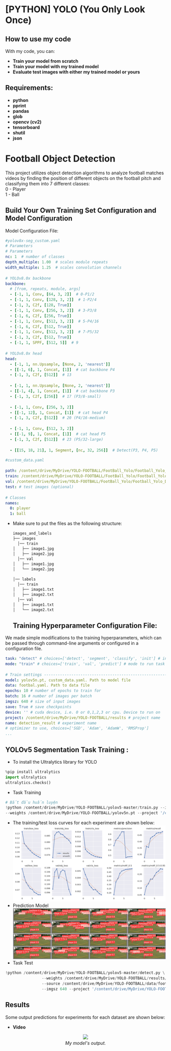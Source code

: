 # [PYTHON] YOLO (You Only Look Once)
## How to use my code

With my code, you can:
* **Train your model from scratch**
* **Train your model with my trained model**
* **Evaluate test images with either my trained model or yours**
## Requirements:

* **python**
* **pprint**
* **pandas**
* **glob**
* **opencv (cv2)**
* **tensorboard**
* **shutil**
* **json**

# Football Object Detection
This project utilizes object detection algorithms to analyze football matches videos by finding the position of different objects on the football pitch and classifying them into 7 different classes:  
0 - Player   
1 - Ball
## Build Your Own Training Set Configuration and Model Configuration
Model Configuration File:
```yaml
#yolov8x-seg_custom.yaml
# Parameters
# Parameters
nc: 1  # number of classes
depth_multiple: 1.00  # scales module repeats
width_multiple: 1.25  # scales convolution channels

# YOLOv8.0x backbone
backbone:
  # [from, repeats, module, args]
  - [-1, 1, Conv, [64, 3, 2]]  # 0-P1/2
  - [-1, 1, Conv, [128, 3, 2]]  # 1-P2/4
  - [-1, 3, C2f, [128, True]]
  - [-1, 1, Conv, [256, 3, 2]]  # 3-P3/8
  - [-1, 6, C2f, [256, True]]
  - [-1, 1, Conv, [512, 3, 2]]  # 5-P4/16
  - [-1, 6, C2f, [512, True]]
  - [-1, 1, Conv, [512, 3, 2]]  # 7-P5/32
  - [-1, 3, C2f, [512, True]]
  - [-1, 1, SPPF, [512, 5]]  # 9

# YOLOv8.0x head
head:
  - [-1, 1, nn.Upsample, [None, 2, 'nearest']]
  - [[-1, 6], 1, Concat, [1]]  # cat backbone P4
  - [-1, 3, C2f, [512]]  # 13

  - [-1, 1, nn.Upsample, [None, 2, 'nearest']]
  - [[-1, 4], 1, Concat, [1]]  # cat backbone P3
  - [-1, 3, C2f, [256]]  # 17 (P3/8-small)

  - [-1, 1, Conv, [256, 3, 2]]
  - [[-1, 12], 1, Concat, [1]]  # cat head P4
  - [-1, 3, C2f, [512]]  # 20 (P4/16-medium)

  - [-1, 1, Conv, [512, 3, 2]]
  - [[-1, 9], 1, Concat, [1]]  # cat head P5
  - [-1, 3, C2f, [512]]  # 23 (P5/32-large)

  - [[15, 18, 21], 1, Segment, [nc, 32, 256]]  # Detect(P3, P4, P5)
```

```yaml
#custom_data.yaml

path: /content/drive/MyDrive/YOLO-FOOTBALL/FootBall_Yolo/Football_Yolo_Dataset
train: /content/drive/MyDrive/YOLO-FOOTBALL/FootBall_Yolo/Football_Yolo_Dataset/images/train
val: /content/drive/MyDrive/YOLO-FOOTBALL/FootBall_Yolo/Football_Yolo_Dataset/images/val
test: # test images (optional)

# Classes
names:
  0: player
  1: ball
```
* Make sure to put the files as the following structure:
   ```
  images_and_labels
  ├── images
     │── train
  │   ├── image1.jpg
  │   ├── image2.jpg
     │── val
  │   ├── image1.jpg
  │   └── image2.jpg
   
  │── labels
     │── train
  │   ├── image1.txt
  │   ├── image2.txt
     │── val
  │   ├── image1.txt
  │   └── image2.txt
  ```
  ## Training Hyperparameter Configuration File:
We made simple modifications to the training hyperparameters, which can be passed through command-line arguments or configured in a configuration file.
```yaml
task: "detect" # choices=['detect', 'segment', 'classify', 'init'] # init is a special case. Specify task to run.
mode: "train" # choices=['train', 'val', 'predict'] # mode to run task in.

# Train settings -------------------------------------------------------------------------------------------------------
model: yolov5n.pt, custom_data.yaml. Path to model file
data: footbal.yaml. Path to data file
epochs: 10 # number of epochs to train for
batch: 16 # number of images per batch
imgsz: 640 # size of input images
save: True # save checkpoints
device: '' # cuda device, i.e. 0 or 0,1,2,3 or cpu. Device to run on
project: /content/drive/MyDrive/YOLO-FOOTBALL/results # project name
name: detection_result # experiment name
# optimizer to use, choices=['SGD', 'Adam', 'AdamW', 'RMSProp']
...
```
## YOLOv5 Segmentation Task Training :
* To install the Ultralytics library for YOLO 
```python
%pip install ultralytics
import ultralytics
ultralytics.checks()
```
* Task Training
```python
# Bắt đầu huấn luyện
!python /content/drive/MyDrive/YOLO-FOOTBALL/yolov5-master/train.py --img 640 --batch 16 --epochs 10 --data /content/drive/MyDrive/YOLO-FOOTBALL/footbal.yaml \
--weights /content/drive/MyDrive/YOLO-FOOTBALL/yolov5n.pt --project '/content/drive/MyDrive/YOLO-FOOTBALL/results' --name 'detection_result' --rect
```
* The training/test loss curves for each experiment are shown below:
![](results/detection_result/results.png) 
* Prediction Model
![](results/detection_result/val_batch0_pred.jpg)
* Task Test
```python
!python /content/drive/MyDrive/YOLO-FOOTBALL/yolov5-master/detect.py \
                --weights /content/drive/MyDrive/YOLO-FOOTBALL/results/detection_result/weights/best.pt \
                --source /content/drive/MyDrive/YOLO-FOOTBALL/data/football_test/Match_1864_1_0_subclip/Match_1864_1_0_subclip.mp4 \
                --imgsz 640 --project '/content/drive/MyDrive/YOLO-FOOTBALL/rusult_test' --name 'test_result_detection'
```
## Results
Some output predictions for experiments for each dataset are shown below:
- **Video**
<p align="center">
  <img src="rusult_test/test_result_detection/test1.gif"><br/>
  <i>My model's output.</i>
</p>

